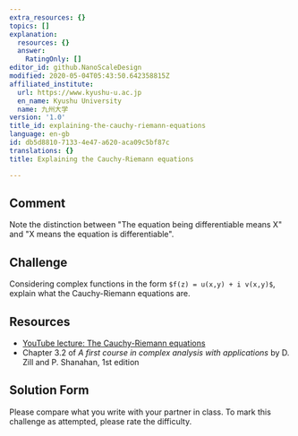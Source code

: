 ```yaml
---
extra_resources: {}
topics: []
explanation:
  resources: {}
  answer:
    RatingOnly: []
editor_id: github.NanoScaleDesign
modified: 2020-05-04T05:43:50.642358815Z
affiliated_institute:
  url: https://www.kyushu-u.ac.jp
  en_name: Kyushu University
  name: 九州大学
version: '1.0'
title_id: explaining-the-cauchy-riemann-equations
language: en-gb
id: db5d8810-7133-4e47-a620-aca09c5bf87c
translations: {}
title: Explaining the Cauchy-Riemann equations

---
```


## Comment
Note the distinction between "The equation being differentiable means X" and "X means the equation is differentiable".

## Challenge
Considering complex functions in the form `$f(z) = u(x,y) + i v(x,y)$`, explain what the Cauchy-Riemann equations are. 

## Resources
- [YouTube lecture: The Cauchy-Riemann equations](https://www.youtube.com/watch?v=GvOzQXIbVts&list=PLi7yHjesblV0sSfZzWdSUXGO683n_nJdQ&index=12)
- Chapter 3.2 of *A first course in complex analysis with applications* by D. Zill and P. Shanahan, 1st edition


## Solution Form
Please compare what you write with your partner in class.
To mark this challenge as attempted, please rate the difficulty.